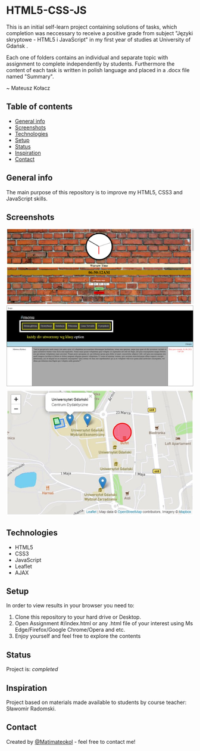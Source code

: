# HTML5-CSS-JS
This is an initial self-learn project containing solutions of tasks, which completion was neccessary to receive a positive grade from subject "Języki skryptowe - HTML5 i JavaScript" in my first year of studies at University of Gdańsk .

Each one of folders contains an individual and separate topic with assignment to complete independently by students.
Furthermore the content of each task is written in polish language and placed in a .docx file named "Summary". 

~ Mateusz Kołacz

## Table of contents
* [General info](#general-info)
* [Screenshots](#screenshots)
* [Technologies](#technologies)
* [Setup](#setup)
* [Status](#status)
* [Inspiration](#inspiration)
* [Contact](#contact)

## General info
The main purpose of this repository is to improve my HTML5, CSS3 and JavaScript skills.

## Screenshots
![Example screenshot](./ExampleOfJSClock.png)
![Example screenshot](./Screenshot1.jpg)
![Example screenshot](./Screenshot2.jpg)

## Technologies
* HTML5
* CSS3
* JavaScript
* Leaflet
* AJAX

## Setup
In order to view results in your browser you need to:
1. Clone this repository to your hard drive or Desktop.
2. Open Assignment #/index.html or any .html file of your interest using Ms Edge/Firefox/Google Chrome/Opera and etc.
3. Enjoy yourself and feel free to explore the contents 

## Status
Project is: _completed_

## Inspiration
Project based on materials made available to students by course teacher: Sławomir Radomski.

## Contact
Created by [@Matimateokol](https://github.com/Matimateokol) - feel free to contact me!
